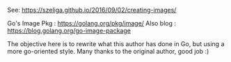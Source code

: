 See: https://szeliga.github.io/2016/09/02/creating-images/

Go's Image Pkg : https://golang.org/pkg/image/
Also blog : https://blog.golang.org/go-image-package

The objective here is to rewrite what this author has done in Go, but using
a more go-oriented style. Many thanks to the original author, good job :)
